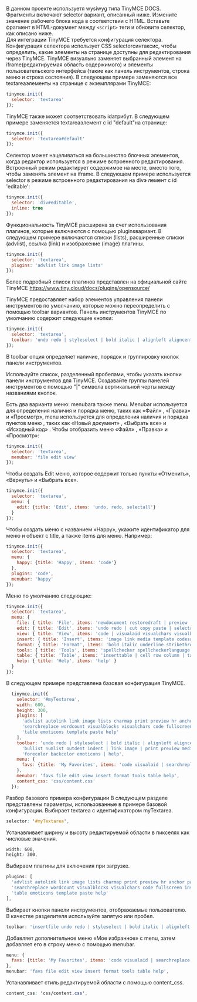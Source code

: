 В данном проекте используетя wysiwyg типа TinyMCE DOCS.
Фрагменты включают selector вариант, описанный ниже. Измените значение рабочего блока кода в соответствии с HTML.
Вставьте фрагмент в HTML-документ между `<script>` теги и обновите селектор, как описано ниже.  
Для интеграции TinyMCE требуется конфигурация селектора. Конфигурация селектора использует CSS selectorсинтаксис, чтобы определить, какие элементы на странице доступны для редактирования через TinyMCE.
TinyMCE визуально заменяет выбранный элемент на iframe(редактируемая область содержимого) и элементы пользовательского интерфейса (такие как панель инструментов, строка меню и строка состояния).
В следующем примере заменяются все textareaэлементы на странице с экземплярами TinyMCE:

```js
tinymce.init({
  selector: 'textarea'
});
```


TinyMCE также может соответствовать idатрибут.
В следующем примере заменяется textareaэлемент с id "default"на странице:

```js
tinymce.init({
  selector: 'textarea#default'
});
```

Селектор может нацеливаться на большинство блочных элементов, когда редактор используется в режиме встроенного редактирования. Встроенный режим редактирует содержимое на месте, вместо того, чтобы заменять элемент на iframe.
В следующем примере используется selector в режиме встроенного редактирования на divэ лемент с id 'editable':

```js
tinymce.init({
  selector: 'div#editable',
  inline: true
});
```

Функциональность TinyMCE расширена за счет использования плагинов, которые включаются с помощью pluginsвариант.
В следующем примере включаются списки (lists), расширенные списки (advlist), ссылка (link) и изображение (image) плагины.

```js
tinymce.init({
  selector: 'textarea', 
  plugins: 'advlist link image lists'
});
```


Более подробный список плагинов представлен на официальной сайте TinyMCE https://www.tiny.cloud/docs/plugins/opensource/

TinyMCE предоставляет набор элементов управления панели инструментов по умолчанию, которые можно переопределить с помощью toolbar вариантов.
Панель инструментов TinyMCE по умолчанию содержит следующие кнопки:

```js
tinymce.init({
  selector: 'textarea',
  toolbar: 'undo redo | styleselect | bold italic | alignleft aligncenter alignright alignjustify | outdent indent'
});
```

В toolbar опция определяет наличие, порядок и группировку кнопок панели инструментов.

Используйте список, разделенный пробелами, чтобы указать кнопки панели инструментов для TinyMCE. Создавайте группы панелей инструментов с помощью "|" символа вертикальной черты между названиями кнопок.

Есть два варианта меню: menubarа также menu. Menubar используется для определения наличия и порядка меню, таких как «Файл» ,
«Правка» и «Просмотр», menu используется для определения наличия и порядка пунктов меню , таких как «Новый документ» , «Выбрать все» и «Исходный код» .
Чтобы отобразить меню «Файл» , «Правка» и «Просмотр»:

```js
tinymce.init({
  selector: 'textarea', 
  menubar: 'file edit view'
});
```

Чтобы создать Edit меню, которое содержит только пункты «Отменить», «Вернуть» и «Выбрать все».

```js
tinymce.init({
  selector: 'textarea',
  menu: {
    edit: {title: 'Edit', items: 'undo, redo, selectall'}
  }
});
```


Чтобы создать меню с названием «Happy», укажите идентификатор для меню и объект с title, а также items для меню.
Например:

```js
tinymce.init({
  selector: 'textarea',
  menu: {
    happy: {title: 'Happy', items: 'code'}
  },
  plugins: 'code',
  menubar: 'happy'
});
```

Меню по умолчанию следующие:

```js
tinymce.init({
  selector: 'textarea',
  menu: {
    file: { title: 'File', items: 'newdocument restoredraft | preview | print ' },
    edit: { title: 'Edit', items: 'undo redo | cut copy paste | selectall | searchreplace' },
    view: { title: 'View', items: 'code | visualaid visualchars visualblocks | spellchecker | preview fullscreen' },
    insert: { title: 'Insert', items: 'image link media template codesample inserttable | charmap emoticons hr | pagebreak nonbreaking anchor toc | insertdatetime' },
    format: { title: 'Format', items: 'bold italic underline strikethrough superscript subscript codeformat | formats blockformats fontformats fontsizes align lineheight | forecolor backcolor | removeformat' },
    tools: { title: 'Tools', items: 'spellchecker spellcheckerlanguage | code wordcount' },
    table: { title: 'Table', items: 'inserttable | cell row column | tableprops deletetable' },
    help: { title: 'Help', items: 'help' }
  }
});
```

В следующем примере представлена ​​базовая конфигурация TinyMCE.

```js
  tinymce.init({
    selector: '#myTextarea',
    width: 600,
    height: 300,
    plugins: [
      'advlist autolink link image lists charmap print preview hr anchor pagebreak',
      'searchreplace wordcount visualblocks visualchars code fullscreen insertdatetime media nonbreaking',
      'table emoticons template paste help'
    ],
    toolbar: 'undo redo | styleselect | bold italic | alignleft aligncenter alignright alignjustify | ' +
      'bullist numlist outdent indent | link image | print preview media fullscreen | ' +
      'forecolor backcolor emoticons | help',
    menu: {
      favs: {title: 'My Favorites', items: 'code visualaid | searchreplace | emoticons'}
    },
    menubar: 'favs file edit view insert format tools table help',
    content_css: 'css/content.css'
  });
```

Разбор базового примера конфигурации
В следующем разделе представлены параметры, использованные в примере базовой конфигурации.
Выбирает textarea с идентификатором myTextarea.

```css
selector: '#myTextarea',
```

Устанавливает ширину и высоту редактируемой области в пикселях как числовые значения.

```css
width: 600,
height: 300,
```

Выбираем плагины для включения при загрузке.

```js
plugins: [
  'advlist autolink link image lists charmap print preview hr anchor pagebreak',
  'searchreplace wordcount visualblocks visualchars code fullscreen insertdatetime media nonbreaking',
  'table emoticons template paste help'
],
```

Выбирает кнопки панели инструментов, отображаемые пользователю. В качестве разделителя используйте запятую или пробел.

```js
toolbar: 'insertfile undo redo | styleselect | bold italic | alignleft aligncenter alignright alignjustify | bullist numlist outdent indent | link image | print preview media | forecolor backcolor emoticons',
```

Добавляет дополнительное меню «Мое избранное» с menu, затем добавляет его в строку меню с помощью menubar.

```js
menu: {
  favs: {title: 'My Favorites', items: 'code visualaid | searchreplace | emoticons'}
},
menubar: 'favs file edit view insert format tools table help',
```

Устанавливает стиль редактируемой области с помощью content_css.

```css
content_css: 'css/content.css',
```
